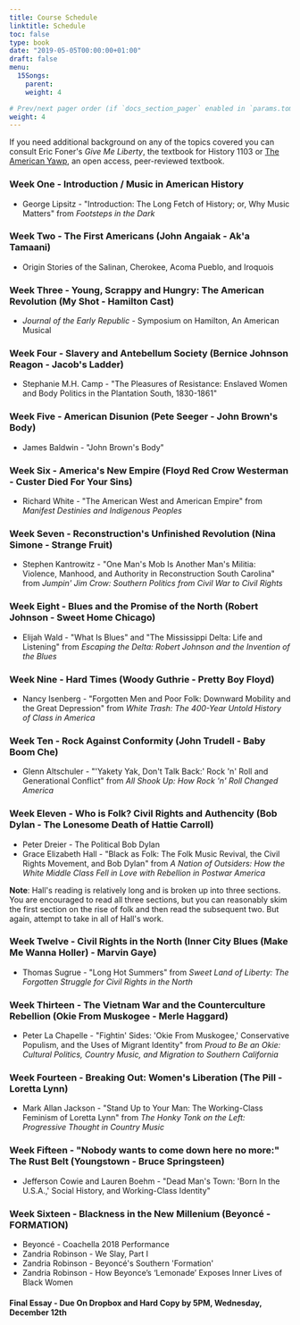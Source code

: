 ```yaml
---
title: Course Schedule
linktitle: Schedule
toc: false
type: book
date: "2019-05-05T00:00:00+01:00"
draft: false
menu:
  15Songs:
    parent:
    weight: 4

# Prev/next pager order (if `docs_section_pager` enabled in `params.toml`)
weight: 4
---
```


If you need additional background on any of the topics covered you can consult Eric Foner's *Give Me Liberty*, the textbook for History 1103 or [The American Yawp](http://www.americanyawp.com), an open access, peer-reviewed textbook.

### Week One - Introduction / Music in American History
- George Lipsitz - "Introduction: The Long Fetch of History; or, Why Music Matters" from *Footsteps in the Dark*

### Week Two - The First Americans (John Angaiak - Ak'a Tamaani)
- Origin Stories of the Salinan, Cherokee, Acoma Pueblo, and Iroquois

### Week Three - Young, Scrappy and Hungry: The American Revolution (My Shot - Hamilton Cast)
- *Journal of the Early Republic* - Symposium on Hamilton, An American Musical

### Week Four - Slavery and Antebellum Society (Bernice Johnson Reagon - Jacob's Ladder)
- Stephanie M.H. Camp - "The Pleasures of Resistance: Enslaved Women and Body Politics in the Plantation South, 1830-1861"

### Week Five - American Disunion (Pete Seeger - John Brown's Body)
- James Baldwin - "John Brown's Body"

### Week Six - America's New Empire  (Floyd Red Crow Westerman - Custer Died For Your Sins)
- Richard White - "The American West and American Empire" from *Manifest Destinies and Indigenous Peoples*

### Week Seven - Reconstruction's Unfinished Revolution (Nina Simone - Strange Fruit)
- Stephen Kantrowitz - "One Man's Mob Is Another Man's Militia: Violence, Manhood, and Authority in Reconstruction South Carolina" from *Jumpin' Jim Crow: Southern Politics from Civil War to Civil Rights*

### Week Eight - Blues and the Promise of the North (Robert Johnson - Sweet Home Chicago)
- Elijah Wald - "What Is Blues" and "The Mississippi Delta: Life and Listening" from *Escaping the Delta: Robert Johnson and the Invention of the Blues*

### Week Nine - Hard Times (Woody Guthrie - Pretty Boy Floyd)
- Nancy Isenberg - "Forgotten Men and Poor Folk: Downward Mobility and the Great Depression" from *White Trash: The 400-Year Untold History of Class in America*

### Week Ten - Rock Against Conformity (John Trudell - Baby Boom Che)
- Glenn Altschuler - "'Yakety Yak, Don't Talk Back:' Rock 'n' Roll and Generational Conflict" from *All Shook Up: How Rock 'n' Roll Changed America*

### Week Eleven - Who is Folk? Civil Rights and Authencity (Bob Dylan - The Lonesome Death of Hattie Carroll)
- Peter Dreier - The Political Bob Dylan
- Grace Elizabeth Hall - "Black as Folk: The Folk Music Revival, the Civil Rights Movement, and Bob Dylan" from *A Nation of Outsiders: How the White Middle Class Fell in Love with Rebellion in Postwar America*

**Note**: Hall's reading is relatively long and is broken up into three sections. You are encouraged to read all three sections, but you can reasonably skim the first section on the rise of folk and then read the subsequent two. But again, attempt to take in all of Hall's work.

### Week Twelve - Civil Rights in the North (Inner City Blues (Make Me Wanna Holler) - Marvin Gaye)
- Thomas Sugrue - "Long Hot Summers" from *Sweet Land of Liberty: The Forgotten Struggle for Civil Rights in the North*

### Week Thirteen - The Vietnam War and the Counterculture Rebellion (Okie From Muskogee - Merle Haggard)
- Peter La Chapelle - "Fightin' Sides: 'Okie From Muskogee,' Conservative Populism, and the Uses of Migrant Identity" from *Proud to Be an Okie: Cultural Politics, Country Music, and Migration to Southern California*

### Week Fourteen - Breaking Out: Women's Liberation (The Pill - Loretta Lynn)
- Mark Allan Jackson - "Stand Up to Your Man: The Working-Class Feminism of Loretta Lynn" from *The Honky Tonk on the Left: Progressive Thought in Country Music*

### Week Fifteen - "Nobody wants to come down here no more:" The Rust Belt (Youngstown - Bruce Springsteen)
- Jefferson Cowie and Lauren Boehm - "Dead Man's Town: 'Born In the U.S.A.,' Social History, and Working-Class Identity" 

### Week Sixteen - Blackness in the New Millenium (Beyoncé - FORMATION)
- Beyoncé - Coachella 2018 Performance
- Zandria Robinson - We Slay, Part I
- Zandria Robinson - Beyoncé's Southern 'Formation'
- Zandria Robinson - How Beyonce’s ‘Lemonade’ Exposes Inner Lives of Black Women

#### Final Essay - Due On Dropbox and Hard Copy by 5PM, Wednesday, December 12th
